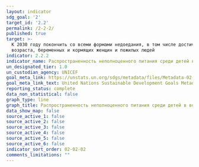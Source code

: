 ```yaml
---
layout: indicator
sdg_goal: '2'
target_id: '2.2'
permalink: /2-2-2/
published: true
target: >-
  К 2030 году покончить со всеми формами недоедания, в том числе достичь к 2025 году согласованных на международном уровне целевых показателей, касающихся борьбы с задержкой роста и истощением у детей в возрасте до пяти лет, и удовлетворять потребности в питании девочек подросткового
  возраста, беременных и кормящих женщин и пожилых людей
indicator: 2.2.2
indicator_name: Распространенность неполноценного питания среди детей в возрасте до пяти лет в разбивке по виду (истощение или ожирение) (среднеквадратичное отклонение от медианного показателя веса к возрасту в соответствии с нормами роста детей, установленными ВОЗ, >+2 или <-2)
un_designated_tier: 1.0
un_custodian_agency: UNICEF
goal_meta_link: https://unstats.un.org/sdgs/metadata/files/Metadata-02-02-02a.pdf
goal_meta_link_text: United Nations Sustainable Development Goals Metadata (pdf 232kB)
reporting_status: complete
data_non_statistical: false
graph_type: line
graph_title: Распространенность неполноценного питания среди детей в возрасте до пяти лет в разбивке по виду (истощение или ожирение) (среднеквадратичное отклонение от медианного показателя веса к возрасту в соответствии с нормами роста детей, установленными ВОЗ, >+2 или <-2)
data_show_map: false
source_active_1: false
source_active_2: false
source_active_3: false
source_active_4: false
source_active_5: false
source_active_6: false
indicator_sort_order: 02-02-02
comments_limitations: ""
---
```

